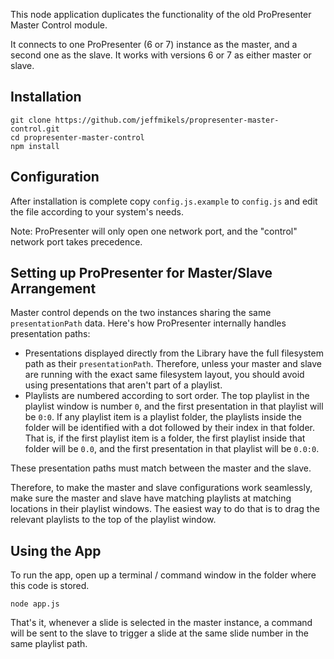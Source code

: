This node application duplicates the functionality of the old ProPresenter Master Control module.

It connects to one ProPresenter (6 or 7) instance as the master, and a second one as the slave. It works with versions 6 or 7 as either master or slave.

## Installation

```
git clone https://github.com/jeffmikels/propresenter-master-control.git
cd propresenter-master-control
npm install
```

## Configuration

After installation is complete copy `config.js.example` to `config.js` and edit the file according to your system's needs.

Note: ProPresenter will only open one network port, and the "control" network port takes precedence.

## Setting up ProPresenter for Master/Slave Arrangement

Master control depends on the two instances sharing the same `presentationPath` data. Here's how ProPresenter internally handles presentation paths:

-   Presentations displayed directly from the Library have the full filesystem path as their `presentationPath`. Therefore, unless your master and slave are running with the exact same filesystem layout, you should avoid using presentations that aren't part of a playlist.
-   Playlists are numbered according to sort order. The top playlist in the playlist window is number `0`, and the first presentation in that playlist will be `0:0`. If any playlist item is a playlist folder, the playlists inside the folder will be identified with a dot followed by their index in that folder. That is, if the first playlist item is a folder, the first playlist inside that folder will be `0.0`, and the first presentation in that playlist will be `0.0:0`.

These presentation paths must match between the master and the slave.

Therefore, to make the master and slave configurations work seamlessly, make sure the master and slave have matching playlists at matching locations in their playlist windows. The easiest way to do that is to drag the relevant playlists to the top of the playlist window.

## Using the App

To run the app, open up a terminal / command window in the folder where this code is stored.

```
node app.js
```

That's it, whenever a slide is selected in the master instance, a command will be sent to the slave to trigger a slide at the same slide number in the same playlist path.
